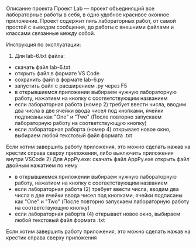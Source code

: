 Описание проекта 
Проект Lab — проект объединящий все лабораторные работы в себя, в одно удобное красивое оконное приложение. Проект содержит пять лабораторных работ, от самой простой с выводом сообщения, до работы с внешними файлами и классами связанные между собой.

Инструкция по эксплуатации: 
1) Для lab-6.txt файла:
- скачать файл lab-6.txt
- открыть файл в формате VS Code
- сохранить файл в формате lab-6.py
- запустить файл с расширением .py через F5
- в открывшиемся приложении выбираем нужную лабораторную работу, нажатием на кнопку с соответствующим названием
- если лабораторная работа (номер 2) требует ввести числа, вводим два числа в две ячейки ввода чисел под кнопками, ячейки подписаны как "One" и "Two" (После повторно запускаем лабораторную работу на соответствующую кнопку)
- если лабораторная раборта (номер 4) открывает новое окно, выбираем любой текстовый файл формата .txt

Если хотим завершить работу приложения, это можно сделать нажав на крестик справа сверху приложения, либо выключить приложения внутри VSCode
2) Для AppPy.exe:
скачать файл AppPy.exe
открыть файл двойным нажатием по нему
- в открывшиемся приложении выбираем нужную лабораторную работу, нажатием на кнопку с соответствующим названием
- если лабораторная работа (2) требует ввести числа, вводим два числа в две ячейки ввода чисел под кнопками, ячейки подписаны как "One" и "Two" (После повторно запускаем лабораторную работу на соответствующую кнопку)
- если лабораторная раборта (4) открывает новое окно, выбираем любой текстовый файл формата .txt

Если хотим завершить работу приложения, это можно сделать нажав на крестик справа сверху приложения

